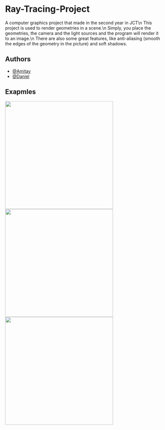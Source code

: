 # Ray-Tracing-Project
A computer graphics project that made in the second year in JCT\n
This project is used to render geometries in a scene.\n
Simply, you place the geometries, the camera and the light sources and the program will render it to an image.\n
There are also some great features, like anti-aliasing (smooth the edges of the geometry in the picture) and soft shadows.

## Authors
- [@Amitay](https://github.com/Ami-hub)
- [@Daniel](https://github.com/dan5000w)

## Exapmles
<img src="https://i.ibb.co/G02k7ys/Poker-with-Anti-aliasing-with-soft-shadows.png" width="350">
<img src="https://i.ibb.co/HrtpLhr/light-Sphere-All-Lights.png" width="350">
<img src="https://i.ibb.co/C7JVCJ0/light-Triangles-Point.png" width="350">
